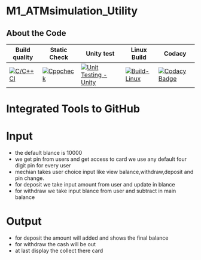 # M1_ATMsimulation_Utility


## About the Code 

| Build quality | Static Check | Unity test | Linux Build | Codacy |
| ------------- | ------------ | ---------- | ----------- | ------ | 
| [![C/C++ CI](https://github.com/pavan850190/M1_ATMsimulation_App/actions/workflows/c-cpp.yml/badge.svg)](https://github.com/pavan850190/M1_ATMsimulation_App/actions/workflows/c-cpp.yml) | [![Cppcheck](https://github.com/pavan850190/M1_ATMsimulation_App/actions/workflows/Static-check.yml/badge.svg)](https://github.com/pavan850190/M1_ATMsimulation_App/actions/workflows/Static-check.yml) | [![Unit Testing - Unity](https://github.com/pavan850190/M1_ATMsimulation_App/actions/workflows/unity.yml/badge.svg)](https://github.com/pavan850190/M1_ATMsimulation_App/actions/workflows/unity.yml) | [![Build-Linux](https://github.com/pavan850190/M1_ATMsimulation_App/actions/workflows/Build-Linux.yml/badge.svg)](https://github.com/pavan850190/M1_ATMsimulation_App/actions/workflows/Build-Linux.yml) | [![Codacy Badge](https://app.codacy.com/project/badge/Grade/5a59aef4341742a9bd8a2e2e4bb65029)](https://www.codacy.com/gh/pavan850190/M1_ATMsimulation_App/dashboard?utm_source=github.com&amp;utm_medium=referral&amp;utm_content=pavan850190/M1_ATMsimulation_App&amp;utm_campaign=Badge_Grade) |

# Integrated Tools to GitHub


# Input

- the default blance is 10000
- we get pin from users and get access to card we use any default four digit pin for every user
- mechian takes user choice input like view balance,withdraw,deposit and pin change.
- for deposit we take input amount from user and update in blance
- for withdraw we take input blance from user and subtract in main balance

# Output

- for deposit the amount will added and shows the final balance
- for withdraw the cash will be out
- at last display the collect there card



